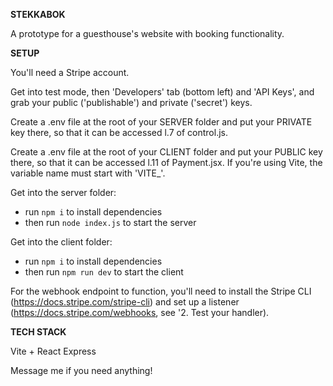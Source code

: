 **STEKKABOK**

A prototype for a guesthouse's website with booking functionality.

**SETUP**

You'll need a Stripe account.

Get into test mode, then 'Developers' tab (bottom left) and 'API Keys', and grab your public ('publishable') and private ('secret') keys.

Create a .env file at the root of your SERVER folder and put your PRIVATE key there, so that it  can be accessed l.7 of control.js.

Create a .env file at the root of your CLIENT folder and put your PUBLIC key there, so that it  can be accessed l.11 of Payment.jsx. If you're using Vite, the variable name must start with 'VITE_'.

Get into the server folder:
- run `npm i` to install dependencies
- then run `node index.js` to start the server

Get into the client folder:
- run `npm i` to install dependencies
- then run `npm run dev` to start the client

For the webhook endpoint to function, you'll need to install the Stripe CLI (https://docs.stripe.com/stripe-cli) and set up a listener (https://docs.stripe.com/webhooks, see '2. Test your handler).

**TECH STACK**

Vite + React
Express

Message me if you need anything!